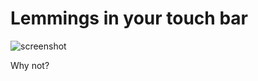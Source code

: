 # Lemmings in your touch bar
![screenshot](https://github.com/erikolsson/Touch-Bar-Lemmings/blob/master/media/screenshot.jpg?raw=true)

Why not?
